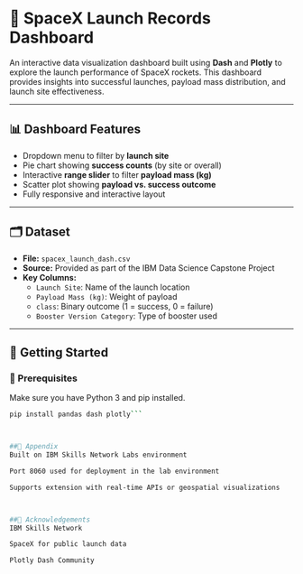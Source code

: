 # 🚀 SpaceX Launch Records Dashboard

An interactive data visualization dashboard built using **Dash** and **Plotly** to explore the launch performance of SpaceX rockets. This dashboard provides insights into successful launches, payload mass distribution, and launch site effectiveness.

---

## 📊 Dashboard Features

- Dropdown menu to filter by **launch site**
- Pie chart showing **success counts** (by site or overall)
- Interactive **range slider** to filter **payload mass (kg)**
- Scatter plot showing **payload vs. success outcome**
- Fully responsive and interactive layout

---

## 🗂 Dataset

- **File:** `spacex_launch_dash.csv`
- **Source:** Provided as part of the IBM Data Science Capstone Project
- **Key Columns:**
  - `Launch Site`: Name of the launch location
  - `Payload Mass (kg)`: Weight of payload
  - `class`: Binary outcome (1 = success, 0 = failure)
  - `Booster Version Category`: Type of booster used


---

## 🏁 Getting Started

### 🔧 Prerequisites

Make sure you have Python 3 and pip installed.

```bash
pip install pandas dash plotly```



##📌 Appendix
Built on IBM Skills Network Labs environment

Port 8060 used for deployment in the lab environment

Supports extension with real-time APIs or geospatial visualizations



##🙌 Acknowledgements
IBM Skills Network

SpaceX for public launch data

Plotly Dash Community

